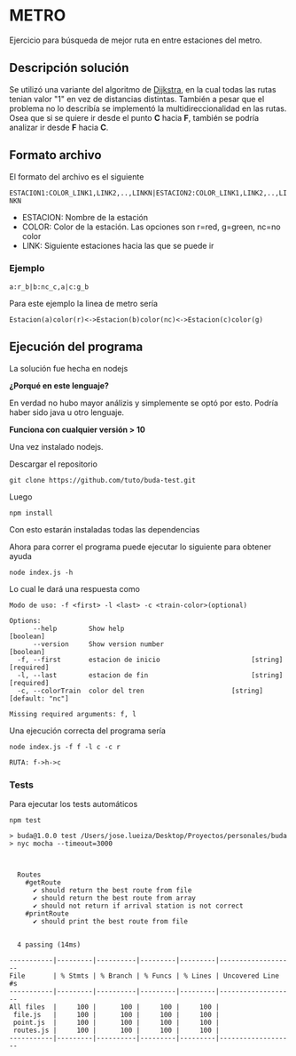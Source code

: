 # METRO

Ejercicio para búsqueda de mejor ruta en entre estaciones del metro.

## Descripción solución

Se utilizó una variante del algoritmo de [Dijkstra](https://es.wikipedia.org/wiki/Algoritmo_de_Dijkstra), en la cual todas las rutas tenian valor "1" en vez de distancias distintas. También a pesar que el problema no lo describía se implementó la multidireccionalidad en las rutas. Osea que si se quiere ir desde el punto **C** hacia **F**, también se podría analizar ir desde **F** hacia **C**.



## Formato archivo
El formato del archivo es el siguiente 

`ESTACION1:COLOR_LINK1,LINK2,..,LINKN|ESTACION2:COLOR_LINK1,LINK2,..,LINKN`

- ESTACION: Nombre de la estación
- COLOR: Color de la estación. Las opciones son r=red, g=green, nc=no color
- LINK: Siguiente estaciones hacia las que se puede ir

### Ejemplo
`a:r_b|b:nc_c,a|c:g_b`


Para este ejemplo la linea de metro sería 

`Estacion(a)color(r)<->Estacion(b)color(nc)<->Estacion(c)color(g)`


## Ejecución del programa

La solución fue hecha en nodejs

**¿Porqué en este lenguaje?**

En verdad no hubo mayor análizis y simplemente se optó por esto. Podría haber sido java u otro lenguaje.


**Funciona con cualquier versión > 10**

Una vez instalado nodejs. 

Descargar el repositorio

`git clone https://github.com/tuto/buda-test.git`

Luego 

`npm install`

Con esto estarán instaladas todas las dependencias

Ahora para correr el programa puede ejecutar lo siguiente para obtener ayuda

`node index.js -h`

Lo cual le dará una respuesta como 
``` node index.js -h                                                                                
Modo de uso: -f <first> -l <last> -c <train-color>(optional)

Options:
      --help        Show help                                          [boolean]
      --version     Show version number                                [boolean]
  -f, --first       estacion de inicio                       [string] [required]
  -l, --last        estacion de fin                          [string] [required]
  -c, --colorTrain  color del tren                      [string] [default: "nc"]

Missing required arguments: f, l
```

Una ejecución correcta del programa sería

```
node index.js -f f -l c -c r

RUTA: f->h->c

```


### Tests

Para ejecutar los tests automáticos 

```
npm test

> buda@1.0.0 test /Users/jose.lueiza/Desktop/Proyectos/personales/buda
> nyc mocha --timeout=3000



  Routes
    #getRoute
      ✔ should return the best route from file
      ✔ should return the best route from array
      ✔ should not return if arrival station is not correct
    #printRoute
      ✔ should print the best route from file


  4 passing (14ms)

-----------|---------|----------|---------|---------|-------------------
File       | % Stmts | % Branch | % Funcs | % Lines | Uncovered Line #s 
-----------|---------|----------|---------|---------|-------------------
All files  |     100 |      100 |     100 |     100 |                   
 file.js   |     100 |      100 |     100 |     100 |                   
 point.js  |     100 |      100 |     100 |     100 |                   
 routes.js |     100 |      100 |     100 |     100 |                   
-----------|---------|----------|---------|---------|-------------------

```